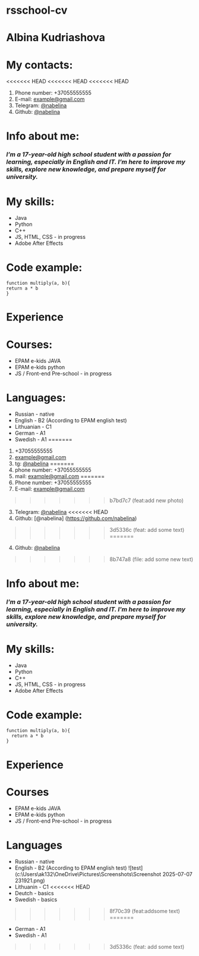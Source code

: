 # rsschool-cv
# Albina Kudriashova
# My contacts:
<<<<<<< HEAD
<<<<<<< HEAD
<<<<<<< HEAD
1. Phone number: +37055555555
2. E-mail: example@gmail.com
3. Telegram: [@nabelina](https://t.me/nabelina)
4. Github: [@nabelina](https://github.com/nabelina)
# Info about me:
### *I’m a 17-year-old high school student with a passion for learning, especially in English and IT. I’m here to improve my skills, explore new knowledge, and prepare myself for university.*
# My skills:
* Java
* Python
* C++
* JS, HTML, CSS - in progress
* Adobe After Effects
# Code example:
```
function multiply(a, b){
return a * b
}
```
# Experience
# Courses:
* EPAM e-kids JAVA
* EPAM e-kids python
* JS / Front-end Pre-school - in progress
# Languages:
* Russian - native
* English - B2 (According to EPAM english test)
* Lithuanian - C1
* German - A1
* Swedish - A1
=======
1. +37055555555
2. example@gmail.com
3. tg: [@nabelina](https://t.me/nabelina)
=======
1. phone number: +37055555555
2. mail: example@gmail.com
=======
1. Phone number: +37055555555
2. E-mail: example@gmail.com
>>>>>>> b7bd7c7 (feat:add new photo)
3. Telegram: [@nabelina](https://t.me/nabelina)
<<<<<<< HEAD
4. Github: [@nabelina] (https://github.com/nabelina)
>>>>>>> 3d5336c (feat: add some text)
=======
4. Github: [@nabelina](https://github.com/nabelina)
>>>>>>> 8b747a8 (file: add some new text)
# Info about me:
### *I’m a 17-year-old high school student with a passion for learning, especially in English and IT. I'm here to improve my skills, explore new knowledge, and prepare myself for university.*
# My skills:
* Java
* Python
* C++
* JS, HTML, CSS - in progress
* Adobe After Effects
# Code example:
```
function multiply(a, b){
  return a * b
}
```
# Experience
# Courses
* EPAM e-kids JAVA
* EPAM e-kids python
* JS / Front-end Pre-school - in progress
# Languages
* Russian - native
* English - B2 (According to EPAM english test)
![test](c:\Users\ak132\OneDrive\Pictures\Screenshots\Screenshot 2025-07-07 231921.png)
* Lithuanin - C1
<<<<<<< HEAD
* Deutch - basics
* Swedish - basics
>>>>>>> 8f70c39 (feat:addsome text)
=======
* German - A1
* Swedish - A1
>>>>>>> 3d5336c (feat: add some text)
